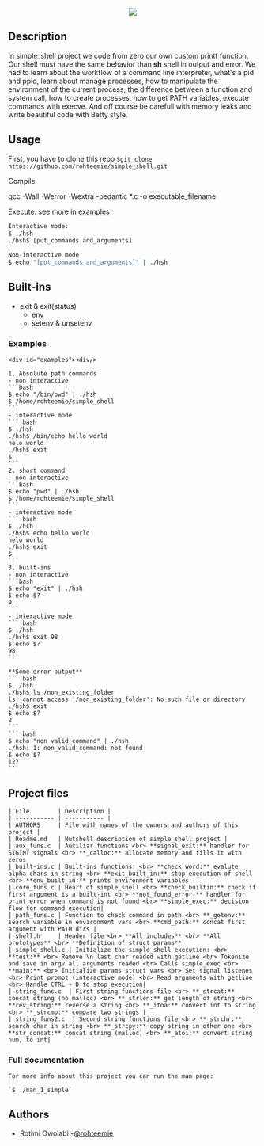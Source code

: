 <p align="center">
<img src="https://i.ibb.co/H4VJ6Yf/linux-simple-shell.png">
</p>

## Description
In simple_shell project we code from zero our own custom printf function. Our shell must have the same behavior than **sh** shell in output and error. We had to learn about the workflow of a command line interpreter, what's a pid and ppid, learn about manage processes, how to manipulate the environment of the current process, the difference between a function and system call, how to create processes, how to get PATH variables, execute commands with execve. And off course be carefull with memory leaks and write beautiful code with Betty style.

## Usage
First, you have to clone this repo ```$git clone https://github.com/rohteemie/simple_shell.git```

Compile

gcc -Wall -Werror -Wextra -pedantic *.c -o executable_filename

Execute: see more in <a href="#examples">examples<a/>
``` bash
Interactive mode:
$ ./hsh
./hsh$ [put_commands and_arguments]

Non-interactive mode
$ echo "[put_commands and_arguments]" | ./hsh
```

## Built-ins
* exit & exit(status)
	* env
	* setenv & unsetenv

### Examples
	<div id="examples"><div/>

	1. Absolute path commands
	- non interactive
	```bash
	$ echo "/bin/pwd" | ./hsh
	$ /home/rohteemie/simple_shell
	```
	- interactive mode
	``` bash
	$ ./hsh
	./hsh$ /bin/echo hello world
	helo world
	./hsh$ exit
	$
	```
	2. short command
	- non interactive
	```bash
	$ echo "pwd" | ./hsh
	$ /home/rohteemie/simple_shell
	```
	- interactive mode
	``` bash
	$ ./hsh
	./hsh$ echo hello world
	helo world
	./hsh$ exit
	$
	```
	3. built-ins
	- non interactive
	```bash
	$ echo "exit" | ./hsh
	$ echo $?
	0
	```
	- interactive mode
	``` bash
	$ ./hsh
	./hsh$ exit 98
	$ echo $?
	98
	```

	**Some error output**
	``` bash
	$ ./hsh
	./hsh$ ls /non_existing_folder
	ls: cannot access '/non_existing_folder': No such file or directory
	./hsh$ exit
	$ echo $?
	2
	```
	``` bash
	$ echo "non_valid_command" | ./hsh
	./hsh: 1: non_valid_command: not found
	$ echo $?
	127
	```


## Project files 

	| File        | Description |
	| ----------- | ----------- |
	| AUTHORS     | File with names of the owners and authors of this project |
	| Readme.md   | Nutshell description of simple_shell project |
	| aux_funs.c  | Auxiliar functions <br> **signal_exit:** handler for SIGINT signals <br> **_calloc:** allocate memory and fills it with zeros
	| built-ins.c | Built-ins functions: <br> **check_word:** evalute alpha chars in string <br> **exit_built_in:** stop execution of shell <br> **env_built_in:** prints environment variables |
	| core_funs.c | Heart of simple_shell <br> **check_builtin:** check if first argument is a built-int <br> **not_found_error:** handler for print error when command is not found <br> **simple_exec:** decision flow for command execution|
	| path_funs.c | Function to check command in path <br> **_getenv:** search variable in environment vars <br> **cmd_path:** concat first argument with PATH dirs |
	| shell.h     | Header file <br> **All includes** <br> **All prototypes** <br> **Definition of struct params** |
	| simple_shell.c | Initialize the simple_shell execution: <br> **test:** <br> Remove \n last char readed with getline <br> Tokenize and save in argv all arguments readed <br> Calls simple_exec <br> **main:** <br> Initialize params struct vars <br> Set signal listenes <br> Print prompt (interactive mode) <br> Read arguments with getline <br> Handle CTRL + D to stop execution|
	| string_funs.c  | First string functions file <br> **_strcat:** concat string (no malloc) <br> **_strlen:** get length of string <br> **rev_string:** reverse a string <br> **_itoa:** convert int to string <br> **_strcmp:** compare two strings |
	| string_funs2.c  | Second string functions file <br> **_strchr:** search char in string <br> **_strcpy:** copy string in other one <br> **str_concat:** concat string (malloc) <br> **_atoi:** convert string num, to int|

### Full documentation 

	For more info about this project you can run the man page:

	`$ ./man_1_simple`

## Authors 

- Rotimi Owolabi -[@rohteemie](https://github.com/rohteemie)
